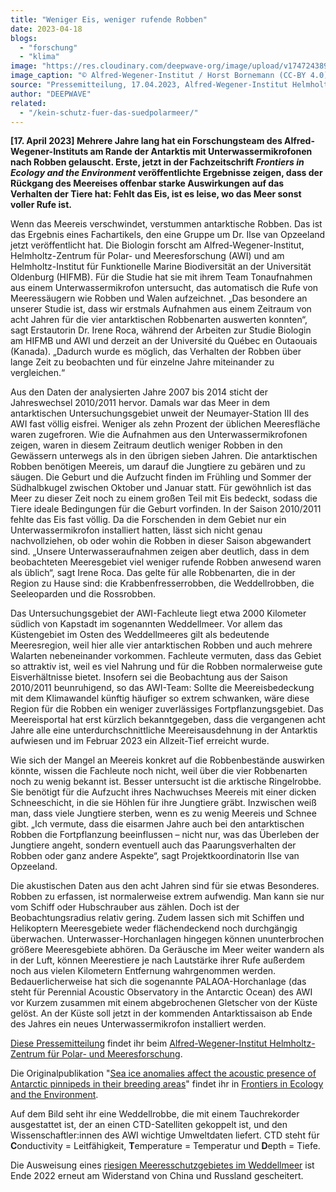 ```yaml
---
title: "Weniger Eis, weniger rufende Robben"
date: 2023-04-18
blogs: 
  - "forschung"
  - "klima"
image: "https://res.cloudinary.com/deepwave-org/image/upload/v1747243896/deepwave.org/20081211_Weddell-seal_HBornemann-scaled.jpg"
image_caption: "© Alfred-Wegener-Institut / Horst Bornemann (CC-BY 4.0)"
source: "Pressemitteilung, 17.04.2023, Alfred-Wegener-Institut Helmholtz-Zentrum für Polar- und Meeresforschung"
author: "DEEPWAVE"
related: 
  - "/kein-schutz-fuer-das-suedpolarmeer/"
---
```


**\[17. April 2023\] Mehrere Jahre lang hat ein Forschungsteam des Alfred-Wegener-Instituts am Rande der Antarktis mit Unterwassermikrofonen nach Robben gelauscht. Erste, jetzt in der Fachzeitschrift _Frontiers in Ecology and the Environment_ veröffentlichte Ergebnisse zeigen, dass der Rückgang des Meereises offenbar starke Auswirkungen auf das Verhalten der Tiere hat: Fehlt das Eis, ist es leise, wo das Meer sonst voller Rufe ist.**

Wenn das Meereis verschwindet, verstummen antarktische Robben. Das ist das Ergebnis eines Fachartikels, den eine Gruppe um Dr. Ilse van Opzeeland jetzt veröffentlicht hat. Die Biologin forscht am Alfred-Wegener-Institut, Helmholtz-Zentrum für Polar- und Meeresforschung (AWI) und am Helmholtz-Institut für Funktionelle Marine Biodiversität an der Universität Oldenburg (HIFMB). Für die Studie hat sie mit ihrem Team Tonaufnahmen aus einem Unterwassermikrofon untersucht, das automatisch die Rufe von Meeressäugern wie Robben und Walen aufzeichnet. „Das besondere an unserer Studie ist, dass wir erstmals Aufnahmen aus einem Zeitraum von acht Jahren für die vier antarktischen Robbenarten auswerten konnten“, sagt Erstautorin Dr. Irene Roca, während der Arbeiten zur Studie Biologin am HIFMB und AWI und derzeit an der Université du Québec en Outaouais (Kanada). „Dadurch wurde es möglich, das Verhalten der Robben über lange Zeit zu beobachten und für einzelne Jahre miteinander zu vergleichen.“

Aus den Daten der analysierten Jahre 2007 bis 2014 sticht der Jahreswechsel 2010/2011 hervor. Damals war das Meer in dem antarktischen Untersuchungsgebiet unweit der Neumayer-Station III des AWI fast völlig eisfrei. Weniger als zehn Prozent der üblichen Meeresfläche waren zugefroren. Wie die Aufnahmen aus den Unterwassermikrofonen zeigen, waren in diesem Zeitraum deutlich weniger Robben in den Gewässern unterwegs als in den übrigen sieben Jahren. Die antarktischen Robben benötigen Meereis, um darauf die Jungtiere zu gebären und zu säugen. Die Geburt und die Aufzucht finden im Frühling und Sommer der Südhalbkugel zwischen Oktober und Januar statt. Für gewöhnlich ist das Meer zu dieser Zeit noch zu einem großen Teil mit Eis bedeckt, sodass die Tiere ideale Bedingungen für die Geburt vorfinden. In der Saison 2010/2011 fehlte das Eis fast völlig. Da die Forschenden in dem Gebiet nur ein Unterwassermikrofon installiert hatten, lässt sich nicht genau nachvollziehen, ob oder wohin die Robben in dieser Saison abgewandert sind. „Unsere Unterwasseraufnahmen zeigen aber deutlich, dass in dem beobachteten Meeresgebiet viel weniger rufende Robben anwesend waren als üblich“, sagt Irene Roca. Das gelte für alle Robbenarten, die in der Region zu Hause sind: die Krabbenfresserrobben, die Weddellrobben, die Seeleoparden und die Rossrobben.

Das Untersuchungsgebiet der AWI-Fachleute liegt etwa 2000 Kilometer südlich von Kapstadt im sogenannten Weddellmeer. Vor allem das Küstengebiet im Osten des Weddellmeeres gilt als bedeutende Meeresregion, weil hier alle vier antarktischen Robben und auch mehrere Walarten nebeneinander vorkommen. Fachleute vermuten, dass das Gebiet so attraktiv ist, weil es viel Nahrung und für die Robben normalerweise gute Eisverhältnisse bietet. Insofern sei die Beobachtung aus der Saison 2010/2011 beunruhigend, so das AWI-Team: Sollte die Meereisbedeckung mit dem Klimawandel künftig häufiger so extrem schwanken, wäre diese Region für die Robben ein weniger zuverlässiges Fortpflanzungsgebiet. Das Meereisportal hat erst kürzlich bekanntgegeben, dass die vergangenen acht Jahre alle eine unterdurchschnittliche Meereisausdehnung in der Antarktis aufwiesen und im Februar 2023 ein Allzeit-Tief erreicht wurde.

Wie sich der Mangel an Meereis konkret auf die Robbenbestände auswirken könnte, wissen die Fachleute noch nicht, weil über die vier Robbenarten noch zu wenig bekannt ist. Besser untersucht ist die arktische Ringelrobbe. Sie benötigt für die Aufzucht ihres Nachwuchses Meereis mit einer dicken Schneeschicht, in die sie Höhlen für ihre Jungtiere gräbt. Inzwischen weiß man, dass viele Jungtiere sterben, wenn es zu wenig Meereis und Schnee gibt. „Ich vermute, dass die eisarmen Jahre auch bei den antarktischen Robben die Fortpflanzung beeinflussen – nicht nur, was das Überleben der Jungtiere angeht, sondern eventuell auch das Paarungsverhalten der Robben oder ganz andere Aspekte“, sagt Projektkoordinatorin Ilse van Opzeeland.

Die akustischen Daten aus den acht Jahren sind für sie etwas Besonderes. Robben zu erfassen, ist normalerweise extrem aufwendig. Man kann sie nur vom Schiff oder Hubschrauber aus zählen. Doch ist der Beobachtungsradius relativ gering. Zudem lassen sich mit Schiffen und Helikoptern Meeresgebiete weder flächendeckend noch durchgängig überwachen. Unterwasser-Horchanlagen hingegen können ununterbrochen größere Meeresgebiete abhören. Da Geräusche im Meer weiter wandern als in der Luft, können Meerestiere je nach Lautstärke ihrer Rufe außerdem noch aus vielen Kilometern Entfernung wahrgenommen werden. Bedauerlicherweise hat sich die sogenannte PALAOA-Horchanlage (das steht für Perennial Acoustic Observatory in the Antarctic Ocean) des AWI vor Kurzem zusammen mit einem abgebrochenen Gletscher von der Küste gelöst. An der Küste soll jetzt in der kommenden Antarktissaison ab Ende des Jahres ein neues Unterwassermikrofon installiert werden.

[Diese Pressemitteilung](https://www.awi.de/ueber-uns/service/presse/presse-detailansicht/weniger-eis-weniger-rufende-robben.html) findet ihr beim [Alfred-Wegener-Institut Helmholtz-Zentrum für Polar- und Meeresforschung](https://www.awi.de/).

Die Originalpublikation "[Sea ice anomalies affect the acoustic presence of Antarctic pinnipeds in their breeding areas](https://esajournals.onlinelibrary.wiley.com/doi/full/10.1002/fee.2622)" findet ihr in [Frontiers in Ecology and the Environment](https://esajournals.onlinelibrary.wiley.com/).

Auf dem Bild seht ihr eine Weddellrobbe, die mit einem Tauchrekorder ausgestattet ist, der an einen CTD-Satelliten gekoppelt ist, und den Wissenschaftler:innen des AWI wichtige Umweltdaten liefert. CTD steht für **C**onductivity = Leitfähigkeit, **T**emperature = Temperatur und **D**epth = Tiefe.

Die Ausweisung eines [riesigen Meeresschutzgebietes im Weddellmeer](https://www.deepwave.org/kein-schutz-fuer-das-suedpolarmeer/) ist Ende 2022 erneut am Widerstand von China und Russland gescheitert.
